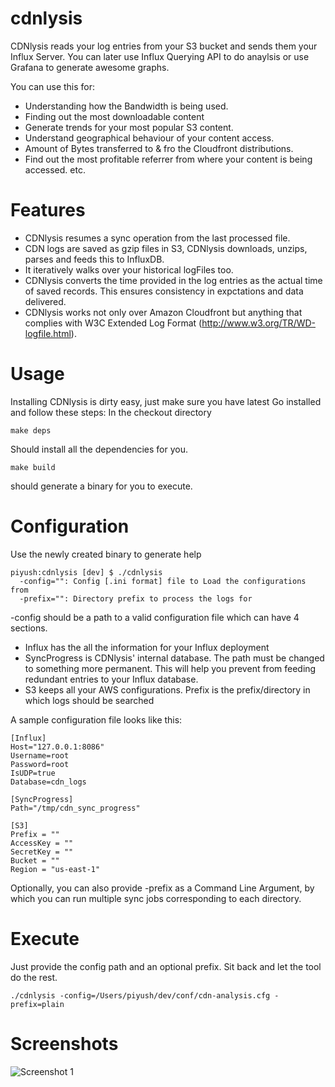 cdnlysis
========

CDNlysis reads your log entries from your S3 bucket and sends them your Influx Server. You can later use Influx Querying API to do anaylsis or use Grafana to generate awesome graphs.

You can use this for:
* Understanding how the Bandwidth is being used.
* Finding out the most downloadable content
* Generate trends for your most popular S3 content.
* Understand geographical behaviour of your content access.
* Amount of Bytes transferred to & fro the Cloudfront distributions.
* Find out the most profitable referrer from where your content is being accessed.
etc.

# Features
* CDNlysis resumes a sync operation from the last processed file.
* CDN logs are saved as gzip files in S3, CDNlysis downloads, unzips, parses and feeds this to InfluxDB.
* It iteratively walks over your historical logFiles too.
* CDNlysis converts the time provided in the log entries as the actual time of saved records. This ensures consistency in expctations and data delivered.
* CDNlysis works not only over Amazon Cloudfront but anything that complies with W3C Extended Log Format (http://www.w3.org/TR/WD-logfile.html).

# Usage
Installing CDNlysis is dirty easy, just make sure you have latest Go installed and follow these steps:
In the checkout directory

```
make deps
```
Should install all the dependencies for you.

```
make build
```
should generate a binary for you to execute.

# Configuration

Use the newly created binary to generate help

```
piyush:cdnlysis [dev] $ ./cdnlysis
  -config="": Config [.ini format] file to Load the configurations from
  -prefix="": Directory prefix to process the logs for
```

-config should be a path to a valid configuration file which can have 4 sections.
 * Influx has the all the information for your Influx deployment
 * SyncProgress is CDNlysis' internal database. The path must be changed to something more permanent. This will help you prevent from feeding redundant entries to your Influx database.
 * S3 keeps all your AWS configurations. Prefix is the prefix/directory in which logs should be searched

A sample configuration file looks like this:

```
[Influx]
Host="127.0.0.1:8086"
Username=root
Password=root
IsUDP=true
Database=cdn_logs

[SyncProgress]
Path="/tmp/cdn_sync_progress"

[S3]
Prefix = ""
AccessKey = ""
SecretKey = ""
Bucket = ""
Region = "us-east-1"
```

Optionally, you can also provide -prefix as a Command Line Argument, by which you can run multiple sync jobs corresponding to each directory.

# Execute
Just provide the config path and an optional prefix. Sit back and let the tool do the rest.

```
./cdnlysis -config=/Users/piyush/dev/conf/cdn-analysis.cfg -prefix=plain
```

# Screenshots
![Screenshot 1](https://www.dropbox.com/s/ncf8e25noenfy2f/Screen%20Shot%202014-10-30%20at%2000.49.08.png?dl=0)
